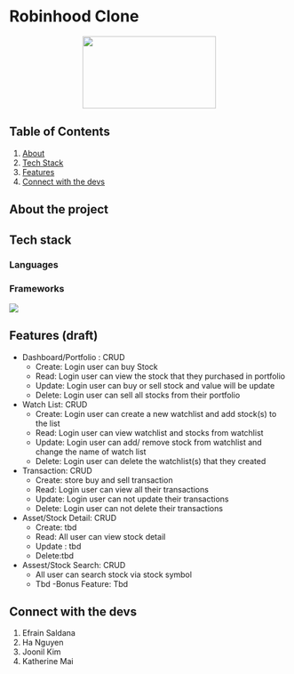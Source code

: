 # Robinhood Clone 
<div align='center'>
 <image src="https://cdn.dribbble.com/users/1525393/screenshots/15425386/media/c11dce4f67e9d6620dbd6f047932c493.gif" width="240" height="130" >
</div>
 
## Table of Contents
1. [About](https://github.com/kmaikat/robinhood-clone/blob/main/wiki.md#about-the-project)
2. [Tech Stack](https://github.com/kmaikat/robinhood-clone/blob/main/wiki.md#tech-stack)
3. [Features](https://github.com/kmaikat/robinhood-clone/blob/main/wiki.md#features)
4. [Connect with the devs](https://github.com/kmaikat/robinhood-clone/blob/main/wiki.md#connect-with-the-devs)



## About the project
 
## Tech stack
### Languages 
### Frameworks 
 <img src="{[BadgeURLHere](https://img.shields.io/badge/Flask-000000?style=for-the-badge&logo=flask&logoColor=white)}" />

 

## Features (draft)
- Dashboard/Portfolio : CRUD
    + Create: Login user can buy Stock
    + Read: Login user can view the stock that they purchased in portfolio
    + Update: Login user can buy or sell stock and value will be update
    + Delete: Login user can sell all stocks from their portfolio
- Watch List: CRUD
    + Create: Login user can create a new watchlist and add stock(s) to the list
    + Read: Login user can view watchlist and stocks from watchlist
    + Update: Login user can add/ remove stock from watchlist and change the name of watch list
    + Delete: Login user can delete the watchlist(s) that they created
- Transaction: CRUD
    + Create: store buy and sell transaction
    + Read: Login user can view all their transactions
    + Update: Login user can not update their transactions
    + Delete: Login user can not delete their transactions
- Asset/Stock Detail: CRUD
    + Create:  tbd
    + Read: All user can view stock detail
    + Update : tbd
    + Delete:tbd
- Assest/Stock Search: CRUD
    + All user can search stock via stock symbol
    + Tbd
-Bonus Feature:  Tbd

## Connect with the devs
 1. Efrain Saldana
 2. Ha Nguyen
 3. Joonil Kim
 4. Katherine Mai
